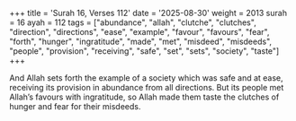 +++
title = 'Surah 16, Verses 112'
date = '2025-08-30'
weight = 2013
surah = 16
ayah = 112
tags = ["abundance", "allah", "clutche", "clutches", "direction", "directions", "ease", "example", "favour", "favours", "fear", "forth", "hunger", "ingratitude", "made", "met", "misdeed", "misdeeds", "people", "provision", "receiving", "safe", "set", "sets", "society", "taste"]
+++

And Allah sets forth the example of a society which was safe and at ease, receiving its provision in abundance from all directions. But its people met Allah’s favours with ingratitude, so Allah made them taste the clutches of hunger and fear for their misdeeds.